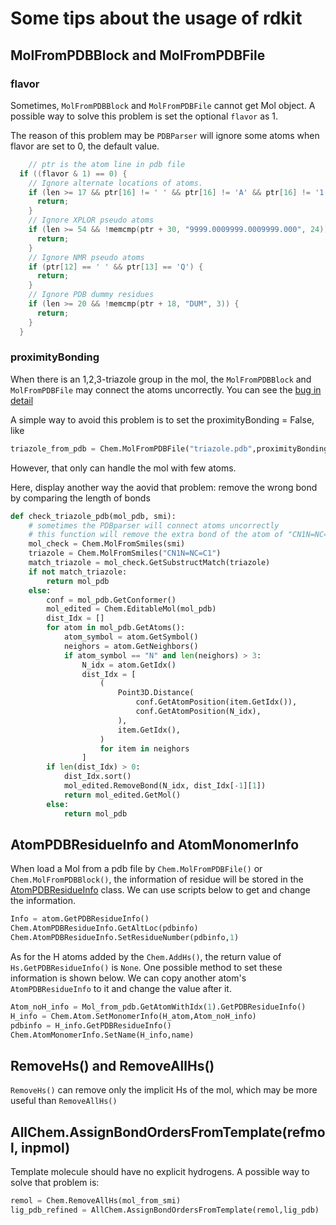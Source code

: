 # Some tips about the usage of rdkit

## MolFromPDBBlock and MolFromPDBFile

### flavor

Sometimes, `MolFromPDBBlock` and `MolFromPDBFile` cannot get Mol object. A possible way to solve this problem is set the optional `flavor` as 1. 

The reason of this problem may be `PDBParser` will ignore some atoms when flavor are set to 0, the default value.
```C++
    // ptr is the atom line in pdb file 
  if ((flavor & 1) == 0) {
    // Ignore alternate locations of atoms.
    if (len >= 17 && ptr[16] != ' ' && ptr[16] != 'A' && ptr[16] != '1') {
      return;
    }
    // Ignore XPLOR pseudo atoms
    if (len >= 54 && !memcmp(ptr + 30, "9999.0009999.0009999.000", 24)) {
      return;
    }
    // Ignore NMR pseudo atoms
    if (ptr[12] == ' ' && ptr[13] == 'Q') {
      return;
    }
    // Ignore PDB dummy residues
    if (len >= 20 && !memcmp(ptr + 18, "DUM", 3)) {
      return;
    }
  }

```

### proximityBonding

When there is an 1,2,3-triazole group in the mol, the `MolFromPDBBlock` and `MolFromPDBFile` may connect the atoms uncorrectly. You can see the [bug in detail](https://github.com/rdkit/rdkit/issues/5778)

A simple way to avoid this problem is to set the proximityBonding = False, like

```python 
triazole_from_pdb = Chem.MolFromPDBFile("triazole.pdb",proximityBonding=False)
```
However, that only can handle the mol with few atoms. 

Here, display another way the aovid that problem: remove the wrong bond by comparing the length of bonds

```python
def check_triazole_pdb(mol_pdb, smi):
    # sometimes the PDBparser will connect atoms uncorrectly
    # this function will remove the extra bond of the atom of "CN1N=NC=C1"
    mol_check = Chem.MolFromSmiles(smi)
    triazole = Chem.MolFromSmiles("CN1N=NC=C1")
    match_triazole = mol_check.GetSubstructMatch(triazole)
    if not match_triazole:
        return mol_pdb
    else:
        conf = mol_pdb.GetConformer()
        mol_edited = Chem.EditableMol(mol_pdb)
        dist_Idx = []
        for atom in mol_pdb.GetAtoms():
            atom_symbol = atom.GetSymbol()
            neighors = atom.GetNeighbors()
            if atom_symbol == "N" and len(neighors) > 3:
                N_idx = atom.GetIdx()
                dist_Idx = [
                    (
                        Point3D.Distance(
                            conf.GetAtomPosition(item.GetIdx()),
                            conf.GetAtomPosition(N_idx),
                        ),
                        item.GetIdx(),
                    )
                    for item in neighors
                ]
        if len(dist_Idx) > 0:
            dist_Idx.sort()
            mol_edited.RemoveBond(N_idx, dist_Idx[-1][1])
            return mol_edited.GetMol()
        else:
            return mol_pdb

```

## AtomPDBResidueInfo and AtomMonomerInfo

When load a Mol from a pdb file by `Chem.MolFromPDBFile()` or `Chem.MolFromPDBBlock()`, the information of residue will be stored in the [AtomPDBResidueInfo](https://www.rdkit.org/docs/source/rdkit.Chem.rdchem.html#rdkit.Chem.rdchem.AtomPDBResidueInfo) class. We can use scripts below to get and change the information.
```python
Info = atom.GetPDBResidueInfo()
Chem.AtomPDBResidueInfo.GetAltLoc(pdbinfo)
Chem.AtomPDBResidueInfo.SetResidueNumber(pdbinfo,1)
```
As for the H atoms added by the `Chem.AddHs()`, the return value of `Hs.GetPDBResidueInfo()` is `None`. One possible method to set these information is shown below. We can copy another atom's `AtomPDBResidueInfo` to it and change the value after it.
```python
Atom_noH_info = Mol_from_pdb.GetAtomWithIdx(1).GetPDBResidueInfo()
H_info = Chem.Atom.SetMonomerInfo(H_atom,Atom_noH_info)
pdbinfo = H_info.GetPDBResidueInfo()
Chem.AtomMonomerInfo.SetName(H_info,name)
```

## RemoveHs() and RemoveAllHs()

`RemoveHs()` can remove only the implicit Hs of the mol, which may be more useful than `RemoveAllHs()`

## AllChem.AssignBondOrdersFromTemplate(refmol, inpmol)

Template molecule should have no explicit hydrogens. A possible way to solve that problem is:
```python 
remol = Chem.RemoveAllHs(mol_from_smi)
lig_pdb_refined = AllChem.AssignBondOrdersFromTemplate(remol,lig_pdb)
```

